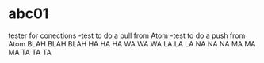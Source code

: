 # abc01
tester for conections
-test to do a pull from Atom
-test to do a push from Atom
BLAH BLAH BLAH
HA HA HA
WA WA WA
LA LA LA
NA NA NA
MA MA MA 
TA TA TA 
